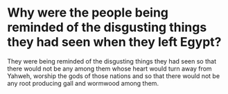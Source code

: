 # Why were the people being reminded of the disgusting things they had seen when they left Egypt?

They were being reminded of the disgusting things they had seen so that there would not be any among them whose heart would turn away from Yahweh, worship the gods of those nations and so that there would not be any root producing gall and wormwood among them.
